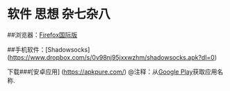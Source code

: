 #  软件 思想 杂七杂八

##浏览器：[Firefox国际版](www.mozilla.org/en-US/firefox/all/)
  
##手机软件：[Shadowsocks] (https://www.dropbox.com/s/0v98nj95jxxwzhm/shadowsocks.apk?dl=0)

下载###[安卓应用]  (https://apkpure.com/) 
@注释：从[Google Play](https://play.google.com/store)获取应用名称.
 
 
